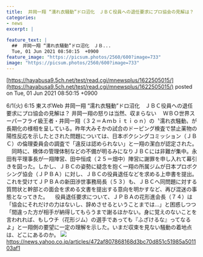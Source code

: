 ```yaml
---
title:  井岡一翔 “濡れ衣騒動”ドロ沼化　ＪＢＣ役員への退任要求にプロ協会の見解は？  
categories:
- news
excerpt: |
  
feature_text: |
  ##  井岡一翔 “濡れ衣騒動”ドロ沼化　ＪＢ...
  Tue, 01 Jun 2021 08:50:15  +0900
feature_image: "https://picsum.photos/2560/600?image=733"
image: "https://picsum.photos/2560/600?image=733"
---
```


[https://hayabusa9.5ch.net/test/read.cgi/mnewsplus/1622505015/](https://hayabusa9.5ch.net/test/read.cgi/mnewsplus/1622505015/)
posted on Tue, 01 Jun 2021 08:50:15  +0900

<!--more-->

6/1(火) 6:15 東スポWeb 井岡一翔 “濡れ衣騒動”ドロ沼化　ＪＢＣ役員への退任要求にプロ協会の見解は？ 井岡一翔の怒りは当然、収まらない 　ＷＢＯ世界スーパーフライ級王者・井岡一翔（３２＝Ａｍｂｉｔｉｏｎ）の〝濡れ衣騒動〟が長期化の様相を呈している。昨年大みそかの試合のドーピング検査で禁止薬物の陽性反応を示したとされた問題については、日本ボクシングコミッション（ＪＢＣ）の倫理委員会の調査で「違反は認められない」と一翔の潔白が認定された。 　同時に、検体の管理体制などの不備が明るみになりＪＢＣには非難が集中。永田有平理事長が一翔陣営、田中恒成（２５＝畑中）陣営に謝罪を申し入れて幕引きを図った。しかし、ＪＢＣの姿勢に疑念を抱く一翔の所属ジムが日本プロボクシング協会（ＪＰＢＡ）に対し、ＪＢＣの役員退任などを求める上申書を提出。これを受けてＪＰＢＡの新田渉世事務局長（５３）も、ＪＢＣへ同問題に対する質問状と幹部との面会を求める文書を提出する意向を明かすなど、再び混迷の事態となってきた。 　役員退任要求について、ＪＰＢＡの花形進会長（７４）は「協会にそれだけの力はないし、辞めさせるということまでは…」と困惑しつつ「間違った方が相手が納得してもらうまで謝るほかない。身に覚えのないことを言われれば、もしウチ（花形ジム）の選手であっても『ふざけるな』ってなるよ」と一翔側の要望に一定の理解を示した。いまだ収束を見ない騒動の着地点は、どこにあるのか。 ![](https://amd-pctr.c.yimg.jp/r/iwiz-amd/20210601-03237144-tospoweb-000-12-view.jpg) https://news.yahoo.co.jp/articles/472af807868168d3bc70d851c51985a501103af1
